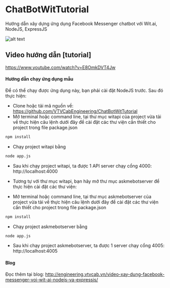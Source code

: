 # ChatBotWitTutorial
Hướng dẫn xây dựng ứng dụng Facebook Messenger chatbot với Wit.ai, NodeJS, ExpressJS

![alt text](http://engineering.vtvcab.vn/wp-content/uploads/2018/04/ThumbnailWorkshop02.png)


## Video hướng dẫn [tutorial]

https://www.youtube.com/watch?v=E8OmkDVT4Jw

#### Hướng dẫn chạy ứng dụng mẫu

Để có thể chạy được ứng dụng này, bạn phải cài đặt NodeJS trước. Sau đó thực hiện:

- Clone hoặc tải mã nguồn về: https://github.com/VTVCabEngineering/ChatBotWitTutorial
- Mở terminal hoặc command line, tại thư mục witapi của project vừa tải về thực hiện câu lệnh dưới đây để cài đặt các thư viện cần thiết cho project trong file package.json
```bash
npm install 
```
- Chạy project witapi bằng
```bash
node app.js
```
- Sau khi chạy project witapi, ta được 1 API server chạy cổng 4000: http://localhost:4000
 
- Tương tự với thư mục witapi, bạn hãy mở thư mục askmebotserver để thực hiện cài đặt các thư viện:
- Mở terminal hoặc command line, tại thư mục askmebotserver của project vừa tải về thực hiện câu lệnh dưới đây để cài đặt các thư viện cần thiết cho project trong file package.json
```bash
npm install 
```
- Chạy project askmebotserver bằng
```bash
node app.js
```
- Sau khi chạy project askmebotserver, ta được 1 server chạy cổng 4005: http://localhost:4005

#### Blog
Đọc thêm tại blog: http://engineering.vtvcab.vn/video-xay-dung-facebook-messenger-voi-wit-ai-nodejs-va-expressjs/
